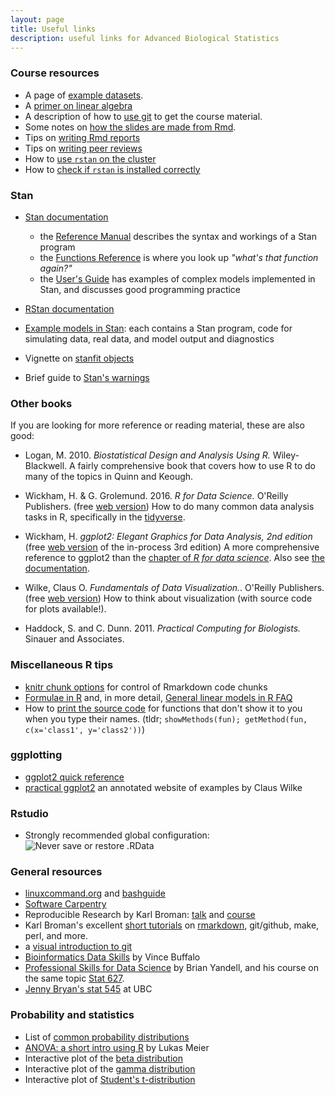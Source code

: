 ```yaml
---
layout: page
title: Useful links
description: useful links for Advanced Biological Statistics
---
```


### Course resources

* A page of [example datasets](datasets.html).
* A [primer on linear algebra](../CLASS_MATERIALS/Lectures/LA_primer_slides.html)
* A description of how to [use git](using-git.html) to get the course material.
* Some notes on [how the slides are made from Rmd](development.html).
* Tips on [writing Rmd reports](rmarkdown_tips.html)
* Tips on [writing peer reviews](peer_reviews.html)
* How to [use `rstan` on the cluster](rstan_on_talapas.html)
* How to [check if `rstan` is installed correctly](check_stan_install.html)

### Stan

* [Stan documentation](https://mc-stan.org/users/documentation/) 
    - the [Reference Manual](https://mc-stan.org/docs/2_18/reference-manual/index.html)
        describes the syntax and workings of a Stan program
    - the [Functions Reference](https://mc-stan.org/docs/2_18/functions-reference/index.html)
        is where you look up *"what's that function again?"*
    - the [User's Guide](https://mc-stan.org/docs/2_18/stan-users-guide/index.html) has examples
        of complex models implemented in Stan, and discusses good programming practice

* [RStan documentation](https://mc-stan.org/users/interfaces/rstan.html) 
* [Example models in Stan](https://github.com/stan-dev/example-models): 
    each contains a Stan program, code for simulating data, real data, and model output and diagnostics
* Vignette on [stanfit objects](https://cran.r-project.org/web/packages/rstan/vignettes/stanfit-objects.html)
* Brief guide to [Stan's warnings](http://mc-stan.org/misc/warnings)

### Other books

If you are looking for more reference or reading material, these are also good:

* Logan, M. 2010. *Biostatistical Design and Analysis Using R.* Wiley-Blackwell.
    A fairly comprehensive book that covers how to use R to do many of the topics in Quinn and Keough.

* Wickham, H. & G. Grolemund. 2016. *R for Data Science.* O'Reilly Publishers. (free [web version](https://r4ds.had.co.nz/))
    How to do many common data analysis tasks in R, specifically in the [tidyverse](http://www.tidyverse.org).

* Wickham, H. *ggplot2: Elegant Graphics for Data Analysis, 2nd edition* (free [web version](https://ggplot2-book.org/) of the in-process 3rd edition)
    A more comprehensive reference to ggplot2 than the [chapter of *R for data science*](https://r4ds.had.co.nz/data-visualisation.html).
    Also see [the documentation](https://ggplot2.tidyverse.org/index.html).


* Wilke, Claus O. *Fundamentals of Data Visualization.*. O'Reilly Publishers. (free [web version](https://serialmentor.com/dataviz/))
    How to think about visualization (with source code for plots available!).

* Haddock, S. and C. Dunn. 2011. *Practical Computing for Biologists.* Sinauer and Associates. 


### Miscellaneous R tips

* [knitr chunk options](https://yihui.name/knitr/options/) for control of Rmarkdown code chunks
* [Formulae in R](http://conjugateprior.org/2013/01/formulae-in-r-anova/) and, in more detail, [General linear models in R FAQ](http://bbolker.github.io/mixedmodels-misc/glmmFAQ.html)
* How to [print the source code](https://stackoverflow.com/questions/19226816/how-can-i-view-the-source-code-for-a-function/19226817#19226817) 
    for functions that don't show it to you when you type their names. (tldr; `showMethods(fun); getMethod(fun, c(x='class1', y='class2'))`)

### ggplotting

* [ggplot2 quick reference](http://ggplot2.tidyverse.org/reference/)
* [practical ggplot2](https://wilkelab.org/practicalgg/) an annotated website of examples by Claus Wilke

### Rstudio

* Strongly recommended global configuration: 
![Never save or restore .RData](rstudio_config_1.png)

### General resources

- [linuxcommand.org](http://linuxcommand.org/) and [bashguide](http://mywiki.wooledge.org/BashGuide)
- [Software Carpentry](http://software-carpentry.org/lessons/)
- Reproducible Research by Karl Broman:
  [talk](https://github.com/kbroman/Talk_ReproRes) and
  [course](http://kbroman.org/Tools4RR)
- Karl Broman's excellent [short tutorials](http://kbroman.org/pages/tutorials.html) on
  [rmarkdown](http://kbroman.org/knitr_knutshell/pages/Rmarkdown.html), git/github, make, perl, and more.
- a [visual introduction to git](https://learngitbranching.js.org/)
- [Bioinformatics Data Skills](http://shop.oreilly.com/product/0636920030157.do) by Vince Buffalo
- [Professional Skills for Data Science](http://www.stat.wisc.edu/network-skills) by Brian Yandell,
  and his course on the same topic
  [Stat 627](https://github.com/datascience-uwmadison/stat627).
- [Jenny Bryan's stat 545](http://stat545-ubc.github.io/) at UBC

### Probability and statistics

- List of [common probability distributions](https://en.wikipedia.org/wiki/Probability_distribution#Common_probability_distributions)
- [ANOVA: a short intro using R](https://stat.ethz.ch/~meier/teaching/anova/) by Lukas Meier
- Interactive plot of the [beta distribution](https://www.desmos.com/calculator/mnvwjlvnyj)
- Interactive plot of the [gamma distribution](https://www.desmos.com/calculator/vk2tqrxpk5)
- Interactive plot of [Student's t-distribution](https://www.desmos.com/calculator/u1ftxqcsqd)
